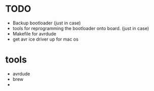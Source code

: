 # TODO
- Backup bootloader (just in case)
- tools for reprogramming the bootloader onto board. (just in case)
- Makefile for avrdude
- get avr ice driver up for mac os

# tools
- avrdude
- brew
- 
